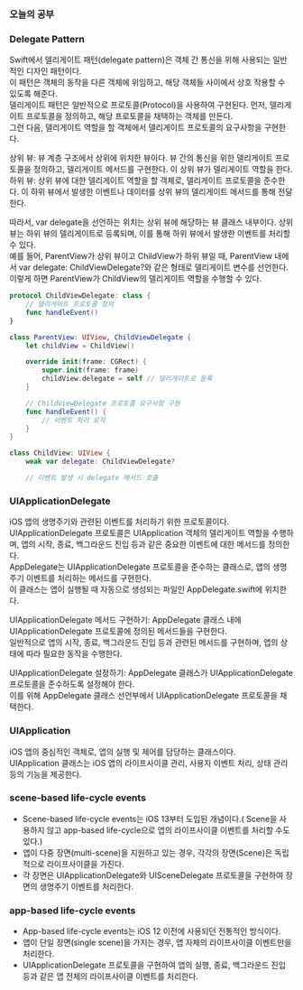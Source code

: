 ### 오늘의 공부

### Delegate Pattern
Swift에서 델리게이트 패턴(delegate pattern)은 객체 간 통신을 위해 사용되는 일반적인 디자인 패턴이다.<br>
이 패턴은 객체의 동작을 다른 객체에 위임하고, 해당 객체들 사이에서 상호 작용할 수 있도록 해준다.<br>
델리게이트 패턴은 일반적으로 프로토콜(Protocol)을 사용하여 구현된다. 먼저, 델리게이트 프로토콜을 정의하고, 해당 프로토콜을 채택하는 객체를 만든다.<br>
그런 다음, 델리게이트 역할을 할 객체에서 델리게이트 프로토콜의 요구사항을 구현한다.<br>

상위 뷰: 뷰 계층 구조에서 상위에 위치한 뷰이다. 뷰 간의 통신을 위한 델리게이트 프로토콜을 정의하고, 델리게이트 메서드를 구현한다. 이 상위 뷰가 델리게이트 역할을 한다.<br>
하위 뷰: 상위 뷰에 대한 델리게이트 역할을 할 객체로, 델리게이트 프로토콜을 준수한다. 이 하위 뷰에서 발생한 이벤트나 데이터를 상위 뷰의 델리게이트 메서드를 통해 전달한다.<br>

따라서, var delegate을 선언하는 위치는 상위 뷰에 해당하는 뷰 클래스 내부이다. 상위 뷰는 하위 뷰의 델리게이트로 등록되며, 이를 통해 하위 뷰에서 발생한 이벤트를 처리할 수 있다.<br>
예를 들어, ParentView가 상위 뷰이고 ChildView가 하위 뷰일 때, ParentView 내에서 var delegate: ChildViewDelegate?와 같은 형태로 델리게이트 변수를 선언한다.<br>
이렇게 하면 ParentView가 ChildView의 델리게이트 역할을 수행할 수 있다.<br>

```swift
protocol ChildViewDelegate: class {
    // 델리게이트 프로토콜 정의
    func handleEvent()
}

class ParentView: UIView, ChildViewDelegate {
    let childView = ChildView()

    override init(frame: CGRect) {
        super.init(frame: frame)
        childView.delegate = self // 델리게이트로 등록
    }

    // ChildViewDelegate 프로토콜 요구사항 구현
    func handleEvent() {
        // 이벤트 처리 로직
    }
}

class ChildView: UIView {
    weak var delegate: ChildViewDelegate?

    // 이벤트 발생 시 delegate 메서드 호출

```


### UIApplicationDelegate
iOS 앱의 생명주기와 관련된 이벤트를 처리하기 위한 프로토콜이다. UIApplicationDelegate 프로토콜은 UIApplication 객체의 델리게이트 역할을 수행하며, 앱의 시작, 종료, 백그라운드 진입 등과 같은 중요한 이벤트에 대한 메서드를 정의한다.<br>
AppDelegate는 UIApplicationDelegate 프로토콜을 준수하는 클래스로, 앱의 생명주기 이벤트를 처리하는 메서드를 구현한다.<br>
이 클래스는 앱이 실행될 때 자동으로 생성되는 파일인 AppDelegate.swift에 위치한다.<br>

UIApplicationDelegate 메서드 구현하기: AppDelegate 클래스 내에 UIApplicationDelegate 프로토콜에 정의된 메서드들을 구현한다.<br>
일반적으로 앱의 시작, 종료, 백그라운드 진입 등과 관련된 메서드를 구현하며, 앱의 상태에 따라 필요한 동작을 수행한다.<br>

UIApplicationDelegate 설정하기: AppDelegate 클래스가 UIApplicationDelegate 프로토콜을 준수하도록 설정해야 한다.<br>
이를 위해 AppDelegate 클래스 선언부에서 UIApplicationDelegate 프로토콜을 채택한다.<br>

### UIApplication
iOS 앱의 중심적인 객체로, 앱의 실행 및 제어를 담당하는 클래스이다.<br>
UIApplication 클래스는 iOS 앱의 라이프사이클 관리, 사용자 이벤트 처리, 상태 관리 등의 기능을 제공한다.<br>


### scene-based life-cycle events
- Scene-based life-cycle events는 iOS 13부터 도입된 개념이다.(
Scene을 사용하지 않고 app-based life-cycle으로 앱의 라이프사이클 이벤트를 처리할 수도 있다.)
- 앱이 다중 장면(multi-scene)을 지원하고 있는 경우, 각각의 장면(Scene)은 독립적으로 라이프사이클을 가진다.
- 각 장면은 UIApplicationDelegate와 UISceneDelegate 프로토콜을 구현하여 장면의 생명주기 이벤트를 처리한다.


### app-based life-cycle events
- App-based life-cycle events는 iOS 12 이전에 사용되던 전통적인 방식이다.
- 앱이 단일 장면(single scene)을 가지는 경우, 앱 자체의 라이프사이클 이벤트만을 처리한다.
- UIApplicationDelegate 프로토콜을 구현하여 앱의 실행, 종료, 백그라운드 진입 등과 같은 앱 전체의 라이프사이클 이벤트를 처리한다.
